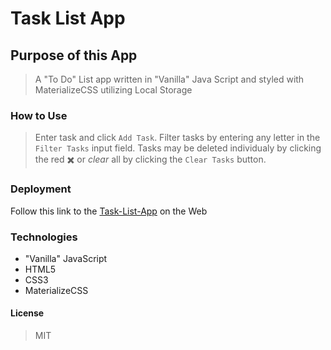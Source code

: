 # Task List App

## Purpose of this App
>A "To Do" List app written in "Vanilla" Java Script and styled with MaterializeCSS utilizing Local Storage

### How to Use

>Enter task and click `Add Task`. Filter tasks by entering any letter in the `Filter Tasks` input field. Tasks may be deleted individualy by clicking the red :heavy_multiplication_x: or *clear* all by clicking the `Clear Tasks` button.

### Deployment

Follow this link to the [Task-List-App](https://captnwalker.github.io/task-list-app/) on the Web

### Technologies

* "Vanilla" JavaScript
* HTML5
* CSS3
* MaterializeCSS

#### License

>MIT
